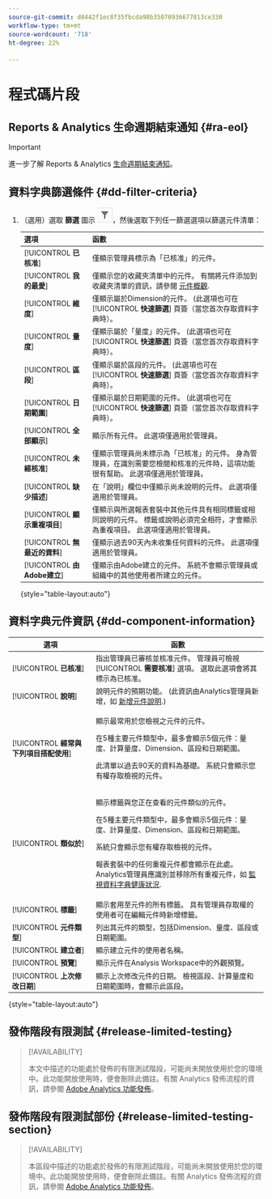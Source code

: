 ```yaml
---
source-git-commit: d8442f1ec8f35fbcda98b35070936677813ce330
workflow-type: tm+mt
source-wordcount: '718'
ht-degree: 22%

---
```

# 程式碼片段

## Reports &amp; Analytics 生命週期結束通知 {#ra-eol}

>[!IMPORTANT]
>
>進一步了解 Reports &amp; Analytics [生命週期結束通知](https://express.adobe.com/page/6WnF8JK6IRDhf/)。

## 資料字典篩選條件 {#dd-filter-criteria}

1. （選用）選取 **篩選** 圖示 ![資料字典篩選器圖示](/help/analyze/analysis-workspace/components/data-dictionary/assets/data-dictionary-filter-icon.png)，然後選取下列任一篩選選項以篩選元件清單：

   | 選項 | 函數 |
   |---------|----------|
   | [!UICONTROL **已核准**] | 僅顯示管理員標示為「已核准」的元件。 |
   | [!UICONTROL **我的最愛**] | 僅顯示您的收藏夾清單中的元件。 有關將元件添加到收藏夾清單的資訊，請參閱 [元件概觀](/help/analyze/analysis-workspace/components/analysis-workspace-components.md). |
   | [!UICONTROL **維度**] | 僅顯示屬於Dimension的元件。 (此選項也可在 [!UICONTROL **快速篩選**] 頁簽（當您首次存取資料字典時）。 |
   | [!UICONTROL **量度**] | 僅顯示屬於「量度」的元件。 (此選項也可在 [!UICONTROL **快速篩選**] 頁簽（當您首次存取資料字典時）。 |
   | [!UICONTROL **區段**] | 僅顯示屬於區段的元件。 (此選項也可在 [!UICONTROL **快速篩選**] 頁簽（當您首次存取資料字典時）。 <!--this is Filters in CJA--> |
   | [!UICONTROL **日期範圍**] | 僅顯示屬於日期範圍的元件。 (此選項也可在 [!UICONTROL **快速篩選**] 頁簽（當您首次存取資料字典時）。 |
   | [!UICONTROL **全部顯示**] | 顯示所有元件。 此選項僅適用於管理員。 |
   | [!UICONTROL **未經核准**] | 僅顯示管理員尚未標示為「已核准」的元件。 身為管理員，在識別需要您檢閱和核准的元件時，這項功能很有幫助。 此選項僅適用於管理員。 |
   | [!UICONTROL **缺少描述**] | 在「說明」欄位中僅顯示尚未說明的元件。 此選項僅適用於管理員。 |
   | [!UICONTROL **顯示重複項目**] | 僅顯示與所選報表套裝中其他元件具有相同標籤或相同說明的元件。 標籤或說明必須完全相符，才會顯示為重複項目。 此選項僅適用於管理員。 |
   | [!UICONTROL **無最近的資料**] | 僅顯示過去90天內未收集任何資料的元件。 此選項僅適用於管理員。 |
   | [!UICONTROL **由Adobe建立**] <!-- I don't see this option--> | 僅顯示由Adobe建立的元件。 系統不會顯示管理員或組織中的其他使用者所建立的元件。 |

   {style=&quot;table-layout:auto&quot;}

## 資料字典元件資訊 {#dd-component-information}

| 選項 | 函數 |
|---------|----------|
| [!UICONTROL **已核准**] | 指出管理員已審核並核准元件。 管理員可檢視 [!UICONTROL **需要核准**] 選項。 選取此選項會將其標示為已核准。 |
| [!UICONTROL **說明**] | 說明元件的預期功能。 (此資訊由Analytics管理員新增，如 [新增元件說明](/help/analyze/analysis-workspace/components/add-component-descriptions.md).) |
| [!UICONTROL **經常與下列項目搭配使用**] | <p>顯示最常用於您檢視之元件的元件。</p><p>在5種主要元件類型中，最多會顯示5個元件：量度、計算量度、Dimension、區段和日期範圍。</p><p>此清單以過去90天的資料為基礎。 系統只會顯示您有權存取檢視的元件。 <!--Add info about how users with administrator access can control these after the feature is available. How?--></p> |
| [!UICONTROL **類似於**] | <p>顯示標籤與您正在查看的元件類似的元件。</p><p>在5種主要元件類型中，最多會顯示5個元件：量度、計算量度、Dimension、區段和日期範圍。</p><p>系統只會顯示您有權存取檢視的元件。</p><p>報表套裝中的任何重複元件都會顯示在此處。 Analytics管理員應識別並移除所有重複元件，如 [監視資料字典健康狀況](/help/analyze/analysis-workspace/components/data-dictionary/monitor-data-dictionary-health.md). <!--Add info about how users with administrator access can control these after the feature is available. How?--></p> |
| [!UICONTROL **標籤**] | 顯示套用至元件的所有標籤。 具有管理員存取權的使用者可在編輯元件時新增標籤。 |
| [!UICONTROL **元件類型**] | 列出其元件的類型，包括Dimension、量度、區段或日期範圍。 |
| [!UICONTROL **建立者**] | 顯示建立元件的使用者名稱。 |
| [!UICONTROL **預覽**] | 顯示元件在Analysis Workspace中的外觀預覽。 |
| [!UICONTROL **上次修改日期**] | 顯示上次修改元件的日期。 檢視區段、計算量度和日期範圍時，會顯示此區段。 <!--for CJA, it is displayed for all components--> |

{style=&quot;table-layout:auto&quot;}

## 發佈階段有限測試 {#release-limited-testing}

>[!AVAILABILITY]
>
>本文中描述的功能處於發佈的有限測試階段，可能尚未開放使用於您的環境中。此功能開放使用時，便會刪除此備註。有關 Analytics 發佈流程的資訊，請參閱 [Adobe Analytics 功能發佈](/help/release-notes/releases.md)。

## 發佈階段有限測試部份 {#release-limited-testing-section}

>[!AVAILABILITY]
>
>本區段中描述的功能處於發佈的有限測試階段，可能尚未開放使用於您的環境中。此功能開放使用時，便會刪除此備註。有關 Analytics 發佈流程的資訊，請參閱 [Adobe Analytics 功能發佈](/help/release-notes/releases.md)。

